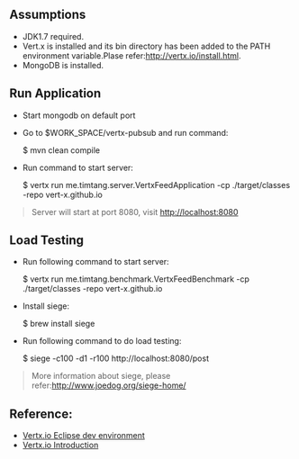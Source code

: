 ## Assumptions

- JDK1.7 required.
- Vert.x is installed and its bin directory has been added to the PATH environment variable.Plase refer:<http://vertx.io/install.html>.
- MongoDB is installed.

## Run Application

- Start mongodb on default port

- Go to $WORK_SPACE/vertx-pubsub and run command:

    $ mvn clean compile

- Run command to start server:

    $ vertx run me.timtang.server.VertxFeedApplication -cp ./target/classes -repo vert-x.github.io

> Server will start at port 8080, visit <http://localhost:8080>

## Load Testing

- Run following command to start server:

    $ vertx run me.timtang.benchmark.VertxFeedBenchmark -cp ./target/classes -repo vert-x.github.io

- Install siege:

	$ brew install siege

- Run following command to do load testing:

    $ siege -c100 -d1 -r100 http://localhost:8080/post

> More information about siege, please refer:<http://www.joedog.org/siege-home/>


## Reference:

- [Vertx.io Eclipse dev environment](http://timtang.me/blog/2013/04/13/vertx-eclipse-dev/)
- [Vertx.io Introduction](http://timtang.me/blog/2013/04/18/vertx-pubsub/)

